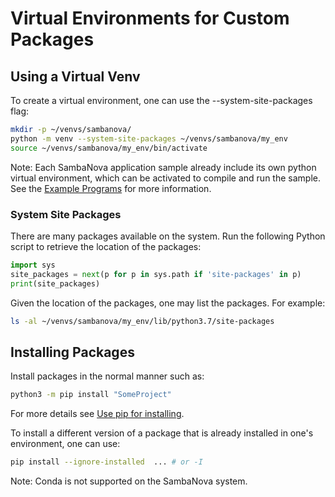 # Virtual Environments for Custom Packages

## Using a Virtual Venv

To create a virtual environment, one can use the --system-site-packages flag:

```bash
mkdir -p ~/venvs/sambanova/
python -m venv --system-site-packages ~/venvs/sambanova/my_env
source ~/venvs/sambanova/my_env/bin/activate
```

Note: Each SambaNova application sample already include its own python virtual environment, which can be activated to compile and run the sample.
See the [Example Programs](Example-Programs.md) for more information.

### System Site Packages

There are many packages available on the system.
Run the following Python script to retrieve the
location of the packages:

```python
import sys
site_packages = next(p for p in sys.path if 'site-packages' in p)
print(site_packages)
```

Given the location of the packages, one may list the packages.
For example:

```bash
ls -al ~/venvs/sambanova/my_env/lib/python3.7/site-packages
```

## Installing Packages

Install packages in the normal manner such as:

```bash
python3 -m pip install "SomeProject"
```

For more details see [Use pip for installing](https://packaging.python.org/en/latest/tutorials/installing-packages/#use-pip-for-installing).

To install a different version of a package that is already installed in one's environment, one can use:

```bash
pip install --ignore-installed  ... # or -I
```

Note: Conda is not supported on the SambaNova system.

